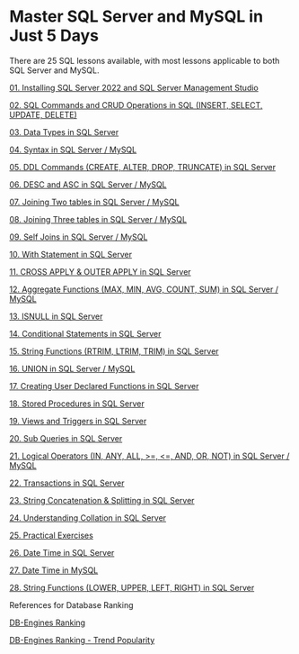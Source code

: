 # Master SQL Server and MySQL in Just 5 Days

There are 25 SQL lessons available, with most lessons applicable to both SQL Server and MySQL.

[01. Installing SQL Server 2022 and SQL Server Management Studio](https://docs.google.com/document/d/1-_PmGIuXJ4eL3l-wNVHr_SqO1ykoqqxYg2solaAxtdY/edit#heading=h.csp110b2igo3)

[02. SQL Commands and CRUD Operations in SQL (INSERT, SELECT, UPDATE, DELETE)](https://github.com/lindulamaratunga/Learn-SQL/blob/main/Lesson%2001.%20Quick%20Reference.pdf)

[03. Data Types in SQL Server](https://github.com/lindulamaratunga/Learn-SQL/blob/main/Lesson%2002.%20Data%20Types.pdf)

[04. Syntax in SQL Server / MySQL](https://github.com/lindulamaratunga/Learn-SQL/blob/main/Lesson%2003.%20Syntax.pdf)

[05. DDL Commands (CREATE, ALTER, DROP, TRUNCATE) in SQL Server](https://github.com/lindulamaratunga/Learn-SQL/blob/main/Lesson%2004.%20Create%2C%20Modify%2C%20Delete%20%26%20List%20Tables.pdf)

[06. DESC and ASC in SQL Server / MySQL](https://github.com/lindulamaratunga/Learn-SQL/blob/main/Lesson%2005.%20DESC%20%26%20ASC.pdf)

[07. Joining Two tables in SQL Server / MySQL](https://github.com/lindulamaratunga/Learn-SQL/blob/main/Lesson%2006.%20How%20to%20Join%20two%20tables.pdf)

[08. Joining Three tables in SQL Server / MySQL](https://github.com/lindulamaratunga/Learn-SQL/blob/main/Lesson%2007.%20How%20to%20Join%20three%20tables.pdf)

[09. Self Joins in SQL Server / MySQL](https://github.com/lindulamaratunga/Learn-SQL/blob/main/Lesson%2008.%20Self%20Join.pdf)

[10. With Statement in SQL Server](https://github.com/lindulamaratunga/Learn-SQL/blob/main/Lesson%2009.%20With%20Statement.pdf)

[11. CROSS APPLY & OUTER APPLY in SQL Server](https://github.com/lindulamaratunga/Learn-SQL/blob/main/Lesson%2010.%20CROSS%20APPLY%20%26%20OUTER%20APPLY.pdf)

[12. Aggregate Functions (MAX, MIN, AVG, COUNT, SUM) in SQL Server / MySQL](https://github.com/lindulamaratunga/Learn-SQL/blob/main/Lesson%2011.%20MAX%2C%20MIN%2C%20AVG%2C%20COUNT%2C%20SUM.pdf)

[13. ISNULL in SQL Server](https://github.com/lindulamaratunga/Learn-SQL/blob/main/Lesson%2012.%20ISNULL.pdf)

[14. Conditional Statements in SQL Server](https://github.com/lindulamaratunga/Learn-SQL/blob/main/Lesson%2013.%20Conditional%20Statements.pdf)

[15. String Functions (RTRIM, LTRIM, TRIM) in SQL Server](https://github.com/lindulamaratunga/Learn-SQL/blob/main/Lesson%2014.%20RTRIM%2C%20LTRIM%20%26%20TRIM%20Functions.pdf)

[16. UNION in SQL Server / MySQL](https://github.com/lindulamaratunga/Learn-SQL/blob/main/Lesson%2015.%20UNION.pdf)

[17. Creating User Declared Functions in SQL Server](https://github.com/lindulamaratunga/Learn-SQL/blob/main/Lesson%2016.%20Functions.pdf)

[18. Stored Procedures in SQL Server](https://github.com/lindulamaratunga/Learn-SQL/blob/main/Lesson%2017.%20Stored%20Procedures.pdf)

[19. Views and Triggers in SQL Server](https://github.com/lindulamaratunga/Learn-SQL/blob/main/Lesson%2018.%20Views%20and%20Triggers.pdf)

[20. Sub Queries in SQL Server](https://github.com/lindulamaratunga/Learn-SQL/blob/main/Lesson%2020.%20Sub%20Queries.pdf)

[21. Logical Operators (IN, ANY, ALL, >=, <=, AND, OR, NOT) in SQL Server / MySQL](https://github.com/lindulamaratunga/Learn-SQL/blob/main/Lesson%2021.%20IN%2C%20ANY%2C%20ALL%2C%20AND%2C%20OR%2C%20NOT.pdf)

[22. Transactions in SQL Server](https://github.com/lindulamaratunga/Learn-SQL/blob/main/Lesson%2022.%20Transactions.pdf)

[23. String Concatenation & Splitting in SQL Server](https://github.com/lindulamaratunga/Learn-SQL/blob/main/Lesson%2023%20CONCAT%20%26%20Split%20a%20String.pdf)

[24. Understanding Collation in SQL Server](https://github.com/lindulamaratunga/Learn-SQL/blob/main/Lesson%2024.%20Collation.pdf)

[25. Practical Exercises](https://github.com/lindulamaratunga/Learn-SQL/blob/main/Lesson%2025.%20Exercises.pdf)

[26. Date Time in SQL Server](https://github.com/lindulamaratunga/Learn-SQL-in-5-Days/blob/main/Lesson%2026.%20DateTimeInSQLServer.pdf)

[27. Date Time in MySQL](https://github.com/lindulamaratunga/Learn-SQL-in-5-Days/blob/main/Lesson%2027.%20DATE%20and%20TIME%20in%20MySQL.pdf)

[28. String Functions (LOWER, UPPER, LEFT, RIGHT) in SQL Server](https://github.com/lindulamaratunga/Learn-SQL-in-5-Days/blob/main/Lesson%2028.%20String%20Functions(LOWER%2C%20UPPER%2C%20LEFT%20%26%20RIGHT)%20in%20SQL.pdf)

References for Database Ranking

[DB-Engines Ranking](https://db-engines.com/en/ranking)

[DB-Engines Ranking - Trend Popularity](https://db-engines.com/en/ranking_trend)

